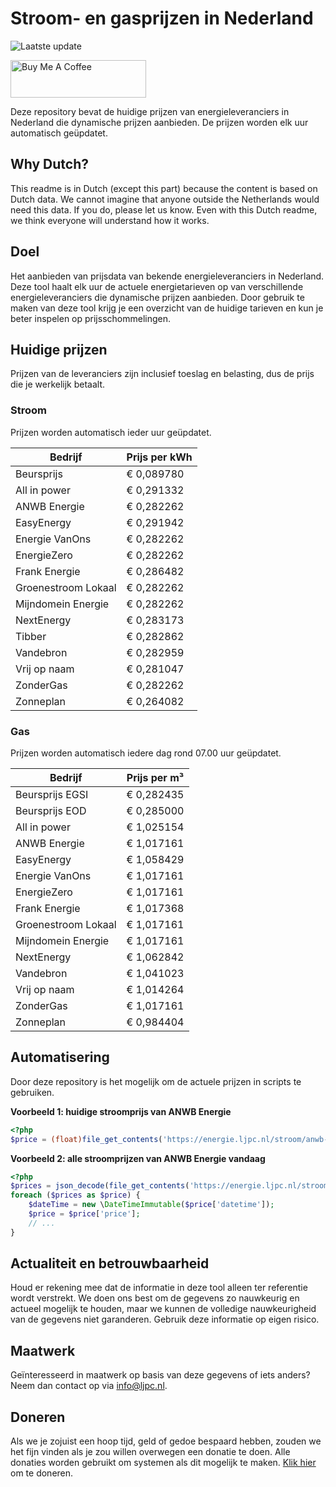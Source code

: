 # Stroom- en gasprijzen in Nederland

![Laatste update](https://img.shields.io/badge/laatste%20update-2023--05--25%2001%3A00%20CET-brightgreen)

<a href="https://www.buymeacoffee.com/Lars-" target="_blank"><img src="https://cdn.buymeacoffee.com/buttons/v2/default-orange.png" alt="Buy Me A Coffee" height="60" style="height: 60px !important;width: 217px !important;" ></a>

Deze repository bevat de huidige prijzen van energieleveranciers in Nederland die dynamische prijzen aanbieden. De prijzen worden elk uur automatisch geüpdatet.

## Why Dutch?

This readme is in Dutch (except this part) because the content is based on Dutch data. We cannot imagine that anyone outside the Netherlands would need this data. If you do, please let us know. Even with this Dutch readme, we think
everyone will understand how it works.

## Doel

Het aanbieden van prijsdata van bekende energieleveranciers in Nederland. Deze tool haalt elk uur de actuele energietarieven op van verschillende energieleveranciers die dynamische prijzen aanbieden. Door gebruik te maken van deze tool
krijg je een overzicht van de huidige tarieven en kun je beter inspelen op prijsschommelingen.

## Huidige prijzen

Prijzen van de leveranciers zijn inclusief toeslag en belasting, dus de prijs die je werkelijk betaalt.

### Stroom

Prijzen worden automatisch ieder uur geüpdatet.

 Bedrijf | Prijs per kWh 
---------|---------------
Beursprijs | € 0,089780
All in power | € 0,291332
ANWB Energie | € 0,282262
EasyEnergy | € 0,291942
Energie VanOns | € 0,282262
EnergieZero | € 0,282262
Frank Energie | € 0,286482
Groenestroom Lokaal | € 0,282262
Mijndomein Energie | € 0,282262
NextEnergy | € 0,283173
Tibber | € 0,282862
Vandebron | € 0,282959
Vrij op naam | € 0,281047
ZonderGas | € 0,282262
Zonneplan | € 0,264082


### Gas

Prijzen worden automatisch iedere dag rond 07.00 uur geüpdatet.

 Bedrijf | Prijs per m³ 
---------|--------------
Beursprijs EGSI | € 0,282435
Beursprijs EOD | € 0,285000
All in power | € 1,025154
ANWB Energie | € 1,017161
EasyEnergy | € 1,058429
Energie VanOns | € 1,017161
EnergieZero | € 1,017161
Frank Energie | € 1,017368
Groenestroom Lokaal | € 1,017161
Mijndomein Energie | € 1,017161
NextEnergy | € 1,062842
Vandebron | € 1,041023
Vrij op naam | € 1,014264
ZonderGas | € 1,017161
Zonneplan | € 0,984404


## Automatisering

Door deze repository is het mogelijk om de actuele prijzen in scripts te gebruiken.

**Voorbeeld 1: huidige stroomprijs van ANWB Energie**

```php
<?php
$price = (float)file_get_contents('https://energie.ljpc.nl/stroom/anwb-energie-nu.txt');

```

**Voorbeeld 2: alle stroomprijzen van ANWB Energie vandaag**

```php
<?php
$prices = json_decode(file_get_contents('https://energie.ljpc.nl/stroom/all-in-power-vandaag.json'),true);
foreach ($prices as $price) {
    $dateTime = new \DateTimeImmutable($price['datetime']);
    $price = $price['price'];
    // ...
}
```

## Actualiteit en betrouwbaarheid

Houd er rekening mee dat de informatie in deze tool alleen ter referentie wordt verstrekt. We doen ons best om de gegevens zo nauwkeurig en actueel mogelijk te houden, maar we kunnen de volledige nauwkeurigheid van de gegevens niet
garanderen. Gebruik deze informatie op eigen risico.

## Maatwerk

Geïnteresseerd in maatwerk op basis van deze gegevens of iets anders? Neem dan contact op
via [info@ljpc.nl](mailto:info@ljpc.nl?subject=Energie%20prijzen).

## Doneren

Als we je zojuist een hoop tijd, geld of gedoe bespaard hebben, zouden we het fijn vinden als je zou willen overwegen een
donatie te doen. Alle donaties worden gebruikt om systemen als dit mogelijk te
maken. [Klik hier](https://www.buymeacoffee.com/Lars-) om te doneren.
